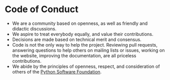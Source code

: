 # Code of Conduct

* We are a community based on openness, as well as friendly and
  didactic discussions.
* We aspire to treat everybody equally, and value their contributions.
* Decisions are made based on technical merit and consensus.
* Code is not the only way to help the project. Reviewing pull requests,
  answering questions to help others on mailing lists or issues, working
  on the website, improving the documentation, are all priceless contributions.
* We abide by the principles of openness, respect, and consideration of
  others of the [Python Software Foundation](https://www.python.org/psf/codeofconduct/).
